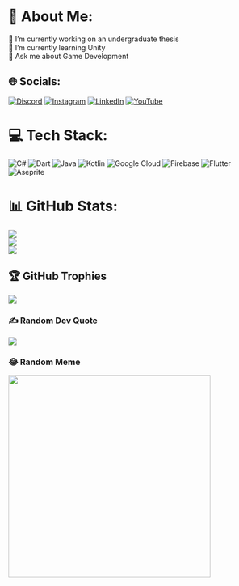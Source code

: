 # 💫 About Me:
🔭 I’m currently working on an undergraduate thesis<br>🌱 I’m currently learning Unity <br>💬 Ask me about Game Development


## 🌐 Socials:
[![Discord](https://img.shields.io/badge/Discord-%237289DA.svg?logo=discord&logoColor=white)](https://discord.gg/dattee) [![Instagram](https://img.shields.io/badge/Instagram-%23E4405F.svg?logo=Instagram&logoColor=white)](https://instagram.com/tgar_) [![LinkedIn](https://img.shields.io/badge/LinkedIn-%230077B5.svg?logo=linkedin&logoColor=white)](https://linkedin.com/in/tegarnurhidayat) [![YouTube](https://img.shields.io/badge/YouTube-%23FF0000.svg?logo=YouTube&logoColor=white)](https://youtube.com/@UC9S-FfIqE3wvHOds1Oq9tzQ) 

# 💻 Tech Stack:
![C#](https://img.shields.io/badge/c%23-%23239120.svg?style=for-the-badge&logo=csharp&logoColor=white) ![Dart](https://img.shields.io/badge/dart-%230175C2.svg?style=for-the-badge&logo=dart&logoColor=white) ![Java](https://img.shields.io/badge/java-%23ED8B00.svg?style=for-the-badge&logo=openjdk&logoColor=white) ![Kotlin](https://img.shields.io/badge/kotlin-%237F52FF.svg?style=for-the-badge&logo=kotlin&logoColor=white) ![Google Cloud](https://img.shields.io/badge/GoogleCloud-%234285F4.svg?style=for-the-badge&logo=google-cloud&logoColor=white) ![Firebase](https://img.shields.io/badge/firebase-%23039BE5.svg?style=for-the-badge&logo=firebase) ![Flutter](https://img.shields.io/badge/Flutter-%2302569B.svg?style=for-the-badge&logo=Flutter&logoColor=white) ![Aseprite](https://img.shields.io/badge/Aseprite-FFFFFF?style=for-the-badge&logo=Aseprite&logoColor=#7D929E)
# 📊 GitHub Stats:
![](https://github-readme-stats.vercel.app/api?username=tegarts&theme=dark&hide_border=true&include_all_commits=true&count_private=true)<br/>
![](https://github-readme-streak-stats.herokuapp.com/?user=tegarts&theme=dark&hide_border=true)<br/>
![](https://github-readme-stats.vercel.app/api/top-langs/?username=tegarts&theme=dark&hide_border=true&include_all_commits=true&count_private=true&layout=compact)

## 🏆 GitHub Trophies
![](https://github-profile-trophy.vercel.app/?username=tegarts&theme=nord&no-frame=true&no-bg=false&margin-w=4)

### ✍️ Random Dev Quote
![](https://quotes-github-readme.vercel.app/api?type=horizontal&theme=dark)

### 😂 Random Meme
<img src='https://randommeme-five.vercel.app/' style="height: 400px;"/>
